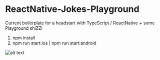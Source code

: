 # ReactNative-Jokes-Playground

Current boilerplate for a headstart with TypeScript / ReactNative + some Playground shiZZl

1) npm install
2) npm run start:ios | npm run start:android

![alt text](https://media.giphy.com/media/4zsqnMRn7fHgs/giphy.gif)

